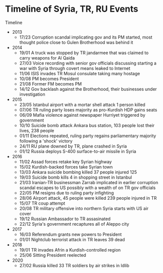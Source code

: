 # Timeline of Syria, TR, RU Events

Timeline
   * 2013
     * 17/23 Corruption scandal implicating gov and its PM started, most thought police close to Gulen Brotherhood was behind it
   * 2014
     * 19/01 A truck was stopped by TR jandarmee that was claimed to carry weapons for Al Qaida
     * 27/03 Voice recording with senior gov officials discussing starting a war with Syria through covert means leaked to Internet
     * 11/06 ISIS invades TR Mosul consulate taking many hostage
     * 10/08 PM becomes President
     * 21/08 Former FM becomes PM
     * 14/12 Gov backlash against the Brotherhood, their businesses under investigation
   * 2015
     * 23/05 Istanbul airport with a mortar shell attack 1 person killed 
     * 07/06 TR ruling party loses majority as pro-Kurdish HDP gains seats
     * 06/09 Mafia violence against newspaper Hurriyet triggered by government
     * 10/10 Suicide bomb attack Ankara bus station, 103 people lost their lives, 238 people
     * 01/11 Elections repeated, ruling party regains parliamentary majority following a 'shock' victory
     * 24/11 RU plane downed by TR, plane crashed in Syria
     * 01/12 Russia deploys S-400 surface-to-air missile in Syria
   * 2016
     * 11/02 Assad forces retake key Syrian highway
     * 15/02 Kurdish-backed forces take Syrian town
     * 13/03 Ankara suicide bombing killed  37 people injured 125
     * 19/03 Suicide bomb kills 4 in shopping street in Istanbul
     * 21/03 Iranian-TR businessman Zarrab implicated in earlier corruption scandal escapes to US possibly with a wealth of on TR gov officials
     * 22/05 PM resigns due to ruling party infighting
     * 28/06 Airport attack, 45 people were killed 239 people injured in TR
     * 15/07 TR coup attempt
     * 20/08 TR military offensive into northern Syria starts with US air cover
     * 19/12 Russian Ambassador to TR assasinated
     * 22/12 Syria's government recaptures all of Aleppo city
   * 2017
     * 16/03 Referendum grants new powers to President
     * 01/01 Nightclub terrorist attack in TR leaves 39 dead
   * 2018
     * 19/01 TR invades Afrin a Kurdish-controlled region
     * 25/06 Sitting President reelected
   * 2020
     * 27/02 Russia killed 33 TR soldiers by air strikes in Idlib 



